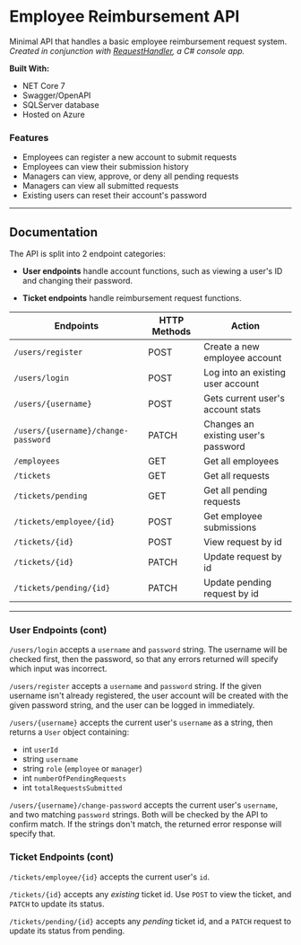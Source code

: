 # Employee Reimbursement API

Minimal API that handles a basic employee reimbursement request system. _Created in conjunction with [RequestHandler](https://github.com/briannarenni/RequestHandler-221024), a C# console app._

**Built With:**

-   NET Core 7
-   Swagger/OpenAPI
-   SQLServer database
-   Hosted on Azure

### Features

-   Employees can register a new account to submit requests
-   Employees can view their submission history
-   Managers can view, approve, or deny all pending requests
-   Managers can view all submitted requests
-   Existing users can reset their account's password

---

## Documentation

The API is split into 2 endpoint categories:

-   **User endpoints** handle account functions, such as viewing a user's ID and changing their password.

-   **Ticket endpoints** handle reimbursement request functions.

| Endpoints                           | HTTP Methods | Action                              |
| ----------------------------------- | ------------ | ----------------------------------- |
| `/users/register`                   | POST         | Create a new employee account       |
| `/users/login`                      | POST         | Log into an existing user account   |
| `/users/{username}`                 | POST         | Gets current user's account stats   |
| `/users/{username}/change-password` | PATCH        | Changes an existing user's password |
| `/employees`                        | GET          | Get all employees                   |
| `/tickets`                          | GET          | Get all requests                    |
| `/tickets/pending`                  | GET          | Get all pending requests            |
| `/tickets/employee/{id}`            | POST         | Get employee submissions            |
| `/tickets/{id}`                     | POST         | View request by id                  |
| `/tickets/{id}`                     | PATCH        | Update request by id                |
| `/tickets/pending/{id}`             | PATCH        | Update pending request by id        |

---

### User Endpoints (cont)

`/users/login` accepts a `username` and `password` string. The username will be checked first, then the password, so that any errors returned will specify which input was incorrect.

`/users/register` accepts a `username` and `password` string. If the given username isn't already registered, the user account will be created with the given password string, and the user can be logged in immediately.

`/users/{username}` accepts the current user's `username` as a string, then returns a `User` object containing:

-   int `userId`
-   string `username`
-   string `role` (`employee` or `manager`)
-   int `numberOfPendingRequests`
-   int `totalRequestsSubmitted`

`/users/{username}/change-password` accepts the current user's `username`, and two matching `password` strings. Both will be checked by the API to confirm match. If the strings don't match, the returned error response will specify that.

### Ticket Endpoints (cont)

`/tickets/employee/{id}` accepts the current user's `id`.

`/tickets/{id}` accepts any _existing_ ticket id. Use `POST` to view the ticket, and `PATCH` to update its status.

`/tickets/pending/{id}` accepts any _pending_ ticket id, and a `PATCH` request to update its status from pending.

